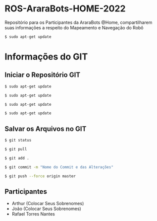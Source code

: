 # ROS-AraraBots-HOME-2022

Repositório para os Participantes da AraraBots @Home, compartilharem suas informações a respeito do Mapeamento e Navegação do Robô

```bash
$ sudo apt-get update
```

# Informações do GIT

## Iniciar o Repositório GIT

```bash
$ sudo apt-get update
```
```bash
$ sudo apt-get update
```
```bash
$ sudo apt-get update
```
```bash
$ sudo apt-get update
```

## Salvar os Arquivos no GIT

```bash
$ git status
```
```bash
$ git pull
```
```bash
$ git add .
```
```bash
$ git commit -m "Nome do Commit e das Alterações"
```
```bash
$ git push --force origin master
```

## Participantes
 - Arthur (Colocar Seus Sobrenomes)
 - João (Colocar Seus Sobrenomes)
 - Rafael Torres Nantes
